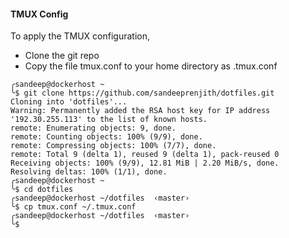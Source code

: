 #### TMUX Config

To apply the TMUX configuration,

*  Clone the git repo
*  Copy the file tmux.conf to your home directory as .tmux.conf

```
╭sandeep@dockerhost ~
╰$ git clone https://github.com/sandeeprenjith/dotfiles.git
Cloning into 'dotfiles'...
Warning: Permanently added the RSA host key for IP address '192.30.255.113' to the list of known hosts.
remote: Enumerating objects: 9, done.
remote: Counting objects: 100% (9/9), done.
remote: Compressing objects: 100% (7/7), done.
remote: Total 9 (delta 1), reused 9 (delta 1), pack-reused 0
Receiving objects: 100% (9/9), 12.81 MiB | 2.20 MiB/s, done.
Resolving deltas: 100% (1/1), done.
╭sandeep@dockerhost ~
╰$ cd dotfiles
╭sandeep@dockerhost ~/dotfiles  ‹master›
╰$ cp tmux.conf ~/.tmux.conf
╭sandeep@dockerhost ~/dotfiles  ‹master›
╰$
```

